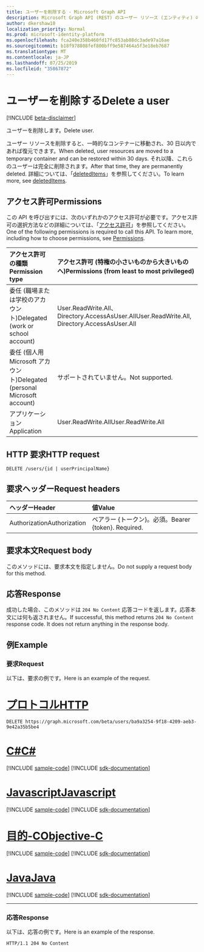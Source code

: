 ```yaml
---
title: ユーザーを削除する - Microsoft Graph API
description: Microsoft Graph API (REST) のユーザー リソース (エンティティ) の削除方法について説明します。
author: dkershaw10
localization_priority: Normal
ms.prod: microsoft-identity-platform
ms.openlocfilehash: fca240e358b460fd17fc853ab88dc3ade97a16ae
ms.sourcegitcommit: b18f978808fef800bff9e587464a5f3e18eb7687
ms.translationtype: MT
ms.contentlocale: ja-JP
ms.lasthandoff: 07/25/2019
ms.locfileid: "35867872"
---
```

# <a name="delete-a-user"></a><span data-ttu-id="99489-103">ユーザーを削除する</span><span class="sxs-lookup"><span data-stu-id="99489-103">Delete a user</span></span>

[!INCLUDE [beta-disclaimer](../../includes/beta-disclaimer.md)]

<span data-ttu-id="99489-104">ユーザーを削除します。</span><span class="sxs-lookup"><span data-stu-id="99489-104">Delete user.</span></span>  

<span data-ttu-id="99489-105">ユーザー リソースを削除すると、一時的なコンテナーに移動され、30 日以内であれば復元できます。</span><span class="sxs-lookup"><span data-stu-id="99489-105">When deleted, user resources are moved to a temporary container and can be restored within 30 days.</span></span>  <span data-ttu-id="99489-106">それ以降、これらのユーザーは完全に削除されます。</span><span class="sxs-lookup"><span data-stu-id="99489-106">After that time, they are permanently deleted.</span></span>  <span data-ttu-id="99489-107">詳細については、「[deletedItems](../resources/directory.md)」を参照してください。</span><span class="sxs-lookup"><span data-stu-id="99489-107">To learn more, see [deletedItems](../resources/directory.md).</span></span>

## <a name="permissions"></a><span data-ttu-id="99489-108">アクセス許可</span><span class="sxs-lookup"><span data-stu-id="99489-108">Permissions</span></span>

<span data-ttu-id="99489-p102">この API を呼び出すには、次のいずれかのアクセス許可が必要です。アクセス許可の選択方法などの詳細については、「[アクセス許可](/graph/permissions-reference)」を参照してください。</span><span class="sxs-lookup"><span data-stu-id="99489-p102">One of the following permissions is required to call this API. To learn more, including how to choose permissions, see [Permissions](/graph/permissions-reference).</span></span>

|<span data-ttu-id="99489-111">アクセス許可の種類</span><span class="sxs-lookup"><span data-stu-id="99489-111">Permission type</span></span>      | <span data-ttu-id="99489-112">アクセス許可 (特権の小さいものから大きいものへ)</span><span class="sxs-lookup"><span data-stu-id="99489-112">Permissions (from least to most privileged)</span></span>              |
|:--------------------|:---------------------------------------------------------|
|<span data-ttu-id="99489-113">委任 (職場または学校のアカウント)</span><span class="sxs-lookup"><span data-stu-id="99489-113">Delegated (work or school account)</span></span> | <span data-ttu-id="99489-114">User.ReadWrite.All、Directory.AccessAsUser.All</span><span class="sxs-lookup"><span data-stu-id="99489-114">User.ReadWrite.All, Directory.AccessAsUser.All</span></span>    |
|<span data-ttu-id="99489-115">委任 (個人用 Microsoft アカウント)</span><span class="sxs-lookup"><span data-stu-id="99489-115">Delegated (personal Microsoft account)</span></span> | <span data-ttu-id="99489-116">サポートされていません。</span><span class="sxs-lookup"><span data-stu-id="99489-116">Not supported.</span></span>    |
|<span data-ttu-id="99489-117">アプリケーション</span><span class="sxs-lookup"><span data-stu-id="99489-117">Application</span></span> | <span data-ttu-id="99489-118">User.ReadWrite.All</span><span class="sxs-lookup"><span data-stu-id="99489-118">User.ReadWrite.All</span></span> |

## <a name="http-request"></a><span data-ttu-id="99489-119">HTTP 要求</span><span class="sxs-lookup"><span data-stu-id="99489-119">HTTP request</span></span>

<!-- { "blockType": "ignored" } -->
```http
DELETE /users/{id | userPrincipalName}
```

## <a name="request-headers"></a><span data-ttu-id="99489-120">要求ヘッダー</span><span class="sxs-lookup"><span data-stu-id="99489-120">Request headers</span></span>

| <span data-ttu-id="99489-121">ヘッダー</span><span class="sxs-lookup"><span data-stu-id="99489-121">Header</span></span>       | <span data-ttu-id="99489-122">値</span><span class="sxs-lookup"><span data-stu-id="99489-122">Value</span></span>|
|:-----------|:------|
| <span data-ttu-id="99489-123">Authorization</span><span class="sxs-lookup"><span data-stu-id="99489-123">Authorization</span></span>  | <span data-ttu-id="99489-p103">ベアラー {トークン}。必須。</span><span class="sxs-lookup"><span data-stu-id="99489-p103">Bearer {token}. Required.</span></span>  |

## <a name="request-body"></a><span data-ttu-id="99489-126">要求本文</span><span class="sxs-lookup"><span data-stu-id="99489-126">Request body</span></span>

<span data-ttu-id="99489-127">このメソッドには、要求本文を指定しません。</span><span class="sxs-lookup"><span data-stu-id="99489-127">Do not supply a request body for this method.</span></span>

## <a name="response"></a><span data-ttu-id="99489-128">応答</span><span class="sxs-lookup"><span data-stu-id="99489-128">Response</span></span>

<span data-ttu-id="99489-p104">成功した場合、このメソッドは `204 No Content` 応答コードを返します。応答本文には何も返されません。</span><span class="sxs-lookup"><span data-stu-id="99489-p104">If successful, this method returns `204 No Content` response code. It does not return anything in the response body.</span></span>

## <a name="example"></a><span data-ttu-id="99489-131">例</span><span class="sxs-lookup"><span data-stu-id="99489-131">Example</span></span>

### <a name="request"></a><span data-ttu-id="99489-132">要求</span><span class="sxs-lookup"><span data-stu-id="99489-132">Request</span></span>

<span data-ttu-id="99489-133">以下は、要求の例です。</span><span class="sxs-lookup"><span data-stu-id="99489-133">Here is an example of the request.</span></span>

# <a name="httptabhttp"></a>[<span data-ttu-id="99489-134">プロトコル</span><span class="sxs-lookup"><span data-stu-id="99489-134">HTTP</span></span>](#tab/http)
<!-- {
  "blockType": "request",
  "name": "delete_user"
}-->
```http
DELETE https://graph.microsoft.com/beta/users/ba9a3254-9f18-4209-aeb3-9e42a35b5be4 
```
# <a name="ctabcsharp"></a>[<span data-ttu-id="99489-135">C#</span><span class="sxs-lookup"><span data-stu-id="99489-135">C#</span></span>](#tab/csharp)
[!INCLUDE [sample-code](../includes/snippets/csharp/delete-user-csharp-snippets.md)]
[!INCLUDE [sdk-documentation](../includes/snippets/snippets-sdk-documentation-link.md)]

# <a name="javascripttabjavascript"></a>[<span data-ttu-id="99489-136">Javascript</span><span class="sxs-lookup"><span data-stu-id="99489-136">Javascript</span></span>](#tab/javascript)
[!INCLUDE [sample-code](../includes/snippets/javascript/delete-user-javascript-snippets.md)]
[!INCLUDE [sdk-documentation](../includes/snippets/snippets-sdk-documentation-link.md)]

# <a name="objective-ctabobjc"></a>[<span data-ttu-id="99489-137">目的-C</span><span class="sxs-lookup"><span data-stu-id="99489-137">Objective-C</span></span>](#tab/objc)
[!INCLUDE [sample-code](../includes/snippets/objc/delete-user-objc-snippets.md)]
[!INCLUDE [sdk-documentation](../includes/snippets/snippets-sdk-documentation-link.md)]

# <a name="javatabjava"></a>[<span data-ttu-id="99489-138">Java</span><span class="sxs-lookup"><span data-stu-id="99489-138">Java</span></span>](#tab/java)
[!INCLUDE [sample-code](../includes/snippets/java/delete-user-java-snippets.md)]
[!INCLUDE [sdk-documentation](../includes/snippets/snippets-sdk-documentation-link.md)]

---

### <a name="response"></a><span data-ttu-id="99489-139">応答</span><span class="sxs-lookup"><span data-stu-id="99489-139">Response</span></span>

<span data-ttu-id="99489-140">以下は、応答の例です。</span><span class="sxs-lookup"><span data-stu-id="99489-140">Here is an example of the response.</span></span> 
<!-- {
  "blockType": "response",
  "truncated": true
} -->
```http
HTTP/1.1 204 No Content
```

<!-- uuid: 8fcb5dbc-d5aa-4681-8e31-b001d5168d79
2015-10-25 14:57:30 UTC -->
<!--
{
  "type": "#page.annotation",
  "description": "Delete user",
  "keywords": "",
  "section": "documentation",
  "tocPath": "",
  "suppressions": [
  ]
}
-->
